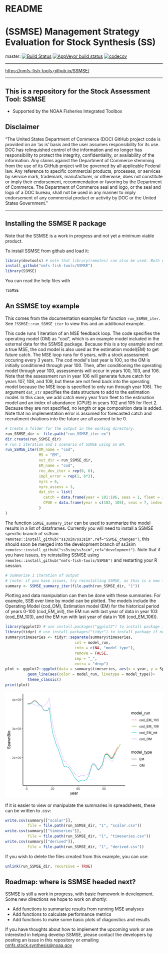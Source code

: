# README

# (SSMSE) Management Strategy Evaluation for Stock Synthesis (SS)

master:
[![Build Status](https://travis-ci.org/nmfs-fish-tools/SSMSE.svg?branch=master)](https://travis-ci.org/nmfs-fish-tools/SSMSE)
[![AppVeyor build status](https://ci.appveyor.com/api/projects/status/github/nmfs-fish-tools/SSMSE?branch=master&svg=true)](https://ci.appveyor.com/project/nmfs-fish-tools/SSMSE)
[![codecov](https://codecov.io/gh/nmfs-fish-tools/SSMSE/branch/master/graph/badge.svg)](https://codecov.io/gh/nmfs-fish-tools/SSMSE)


**************

https://nmfs-fish-tools.github.io/SSMSE/


**************

## This is a repository for the Stock Assessment Tool: SSMSE
- Supported by the NOAA Fisheries Integrated Toolbox


## Disclaimer

“The United States Department of Commerce (DOC) GitHub project code is provided on an ‘as is’ basis and the user assumes responsibility for its use. DOC has relinquished control of the information and no longer has responsibility to protect the integrity, confidentiality, or availability of the information. Any claims against the Department of Commerce stemming from the use of its GitHub project will be governed by all applicable Federal law. Any reference to specific commercial products, processes, or services by service mark, trademark, manufacturer, or otherwise, does not constitute or imply their endorsement, recommendation or favoring by the Department of Commerce. The Department of Commerce seal and logo, or the seal and logo of a DOC bureau, shall not be used in any manner to imply endorsement of any commercial product or activity by DOC or the United States Government.”

<!-- - This project code is made available through GitHub but is managed by NOAA at
 https://vlab.ncep.noaa.gov/redmine/projects/integrated-fisheries-toolbox/files -->

***** *******

Installing the SSMSE R package
---------

Note that the SSMSE is a work in progress and not yet a minimum viable product.

To install SSMSE from github and load it:
``` r
library(devtools) # note that library(remotes) can also be used. Both can access `install_github`. 
install_github("nmfs-fish-tools/SSMSE")
library(SSMSE)
```
You can read the help files with

``` r
?SSMSE
```

An SSMSE toy example
---------

This comes from the documentation examples for function `run_SSMSE_iter`. See `?SSMSE::run_SSMSE_iter` to view this and an additional example.

This code runs 1 iteration of an MSE feedback loop. The code specifies the operating model (OM) as "cod", which is an example model included in the external data for the SSMSE package. Because this is a toy example and not a true MSE, the cod model is also used as the estimation model(EM) to get future catch. The MSE loop runs for 6 years, with a stock assessment occuring every 3 years. The cod model's last year is 100, so the OM is initially conditioned through year 100. Then, after conditioning the operating model through year 100, assessments will occur in years 100, 103, and 106. Note that the assessment run in year 106 will generate future catch for years 107, 108, and 109, but these are not feed back into the operating model because the MSE loop is specified to only run through year 106). The argument `dat_str` specifies the data structure to add to the estimation model. In this case, we add catch every year from fleet to the estimation model and an index of abundance (CPUE) in years 102 and 105 for fleet 2. Because they are not specified, no length or age composition data is added. Note that no implementation error is assumed for forecasted catch and recruitment dviations into the future are all assmed to be 0.

```r
# Create a folder for the output in the working directory.
run_SSMSE_dir <- file.path("run_SSMSE_iter-ex")
dir.create(run_SSMSE_dir)
# run 1 iteration and 1 scenario of SSMSE using an EM.
run_SSMSE_iter(OM_name = "cod",
               MS = "EM",
               out_dir = run_SSMSE_dir,
               EM_name = "cod",
               rec_dev_iter = rep(0, 6),
               impl_error = rep(1, 6*2),
               nyrs = 6,
               nyrs_assess = 3,
               dat_str = list(
                 catch = data.frame(year = 101:106, seas = 1, fleet = 1),
                 CPUE = data.frame(year = c(102, 105), seas = 7, index = 2)
               )
)
```

The function `SSMSE_summary_iter` can be used to summarize the model results in a list of dataframes. Currently you will need to install a SSMSE specific branch of ss3sim `remotes::install_github("ss3sim/ss3sim",ref="SSMSE_changes")`, this should soon be merged into the development branch of ss3sim `remotes::install_github("ss3sim/ss3sim",ref="development")`. Note that if you have issues, try reinstalling SSMSE using `remotes::install_github("nmfs-fish-tools/SSMSE")` and restarting your R session.
```r
# Summarize 1 iteration of output
# (note: if you have issues, try reinstalling SSMSE, as this is a new feature)
summary <- SSMSE_summary_iter(file.path(run_SSMSE_dir, "1"))
```
Plotting and data manipulation can then be done with these summaries. For example, SSB over time by model can be plotted. The models include the Operating Model (cod_OM), Estimation model (EM) for the historical period of years 0-100 (cod_EM_init), the EM run with last year of data in year 103 (cod_EM_103), and the EM run with last year of data in 106 (cod_EM_106)).
```r
library(ggplot2) # use install.packages("ggplot2") to install package if needed
library(tidyr) # use install.packages("tidyr") to install package if needed
summary$timeseries <- tidyr::separate(summary$timeseries,
                               col = model_run,
                               into = c(NA, "model_type"),
                               remove = FALSE,
                               sep = "_", 
                               extra = "drop")
plot <- ggplot2::ggplot(data = summary$timeseries, aes(x = year, y = SpawnBio)) +
          geom_line(aes(color = model_run, linetype = model_type))+
          theme_classic()
print(plot)
```
![*SSB by year and model run.*](man/figures/README_1_iter.png)


If it is easier to view or manipulate the summaries in spreadsheets, these can be written to .csv:
```r
write.csv(summary[["scalar"]], 
          file = file.path(run_SSMSE_dir, "1", "scalar.csv"))
write.csv(summary[["timeseries"]],
          file = file.path(run_SSMSE_dir, "1", "timeseries.csv"))
write.csv(summary[["derived"]],
          file = file.path(run_SSMSE_dir, "1", "derived.csv"))
```

If you wish to delete the files created from this example, you can use:
```r
unlink(run_SSMSE_dir, recursive = TRUE)
```

Roadmap: where is SSMSE headed next?
---------

SSMSE is still a work in progress, with basic framework in development. Some new directions we hope to work on shortly:

 - Add functions to summarize results from running MSE analyses
 - Add functions to calculate performance metrics
 - Add functions to make some basic plots of diagonstics and results

If you have thoughts about how to implement the upcoming work or are interested in helping develop SSMSE, please contact the developers by posting an issue in this repository or emailing nmfs.stock.synthesis@noaa.gov




